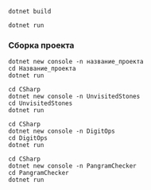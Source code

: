 ```
dotnet build
```

```
dotnet run
```

### Сборка проекта

```
dotnet new console -n название_проекта
cd Название_проекта
dotnet run
```

```
cd CSharp
dotnet new console -n UnvisitedStones
cd UnvisitedStones
dotnet run
```

```
cd CSharp
dotnet new console -n DigitOps
cd DigitOps
dotnet run
```

```
cd CSharp
dotnet new console -n PangramChecker
cd PangramChecker
dotnet run
```
